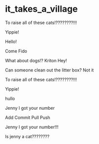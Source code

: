 # it_takes_a_village
To raise all of these cats!????????!!!

Yippie!

Hello!

Come Fido


What about dogs!?
Kriton 
Hey! 

Can someone clean out the litter box? Not it


To raise all of these cats!????????!!!

Yippie!

hullo
 
Jenny I got your number


Add Commit Pull Push

Jenny I got your number!!!

Is jenny a cat????????

